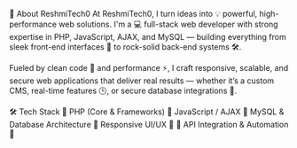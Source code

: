 🚀 About ReshmiTech0
At ReshmiTech0, I turn ideas into 💡 powerful, high-performance web solutions. I'm a 💻 full-stack web developer with strong expertise in PHP, JavaScript, AJAX, and MySQL — building everything from sleek front-end interfaces 🎨 to rock-solid back-end systems 🛠️.

Fueled by clean code 🧼 and performance ⚡, I craft responsive, scalable, and secure web applications that deliver real results — whether it’s a custom CMS, real-time features 🕒, or secure database integrations 🔐.

🛠️ Tech Stack
🔹 PHP (Core & Frameworks)
🔹 JavaScript / AJAX
🔹 MySQL & Database Architecture
🔹 Responsive UI/UX 📱
🔹 API Integration & Automation 🔗
